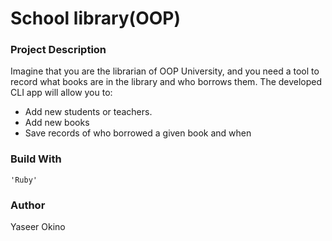 # School library(OOP)

### **Project Description**

Imagine that you are the librarian of OOP University, and you need a tool to record what books are in the library and who borrows them. The developed CLI app will allow you to:

- Add new students or teachers.
- Add new books
- Save records of who borrowed a given book and when

### **Build With**

```
'Ruby'
```

### **Author**

Yaseer Okino
